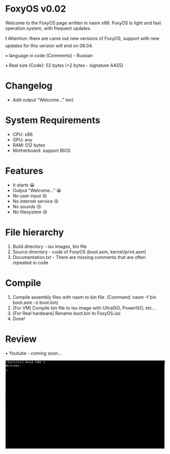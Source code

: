# FoxyOS v0.02
Welcome to the FoxyOS page written in nasm x86. 
FoxyOS is light and fast operation system, with frequent updates.

❗ Attention: there are came out new versions of FoxyOS, support with new updates for this version will end on 08.04.

▪ language in code (Comments) - Russian

▪ Real size (Code): 52 bytes (+2 bytes - signature AA55)

# Changelog
- Add output "Welcome..." text.

# System Requirements
- CPU: x86
- GPU: any
- RAM: 512 bytes
- Motherboard: support BIOS

# Features
- It starts 😀
- Output "Welcome..." 😀
- No user input 😢
- No internet service 😢
- No sounds 😢
- No filesystem 😢

# File hierarchy
1. Build directory - iso images, bin file
2. Source directory - code of FoxyOS (boot.asm, kernel/print.asm)
3. Documentation.txt - There are missing comments that are often repeated in code

# Compile
1. Compile assembly files with nasm to bin file. (Command: nasm -f bin boot.asm -o boot.bin)
2. [For VM] Compile bin file to iso image with UltraISO, PowerISO, etc...
2. [For Real hardware] Rename boot.bin to FoxyOS.iso
3. Done!

# Review

▪ Youtube - coming soon...

<img src="Screenshot.PNG" alt="" title="FoxyOS">
